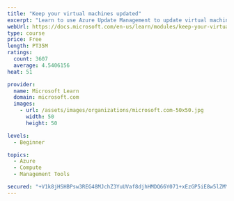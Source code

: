 ```yaml
---
title: "Keep your virtual machines updated"
excerpt: "Learn to use Azure Update Management to update virtual machines, verify agent connectivity, and use Azure Log Analytics in your cloud environment."
webUrl: https://docs.microsoft.com/en-us/learn/modules/keep-your-virtual-machines-updated/
type: course
price: Free
length: PT35M
ratings:
  count: 3607
  average: 4.5406156
heat: 51

provider:
  name: Microsoft Learn
  domain: microsoft.com
  images:
    - url: /assets/images/organizations/microsoft.com-50x50.jpg
      width: 50
      height: 50

levels:
  - Beginner

topics:
  - Azure
  - Compute
  - Management Tools

secured: "+V1k8jHSHBPsw3REG48MJchZ3YuUVaf8djhHMDQ66Y071+xEzGP5iE8w5lZMYUp7xiBz5zrckkSebhtnLNi9n3LKxQpIIlR0MZJJvOJznLHw33iPMYa/FY8Tl26T2D8DH38/Yl59qseMLsaQUc9r1ItSxXtVhuQsT3i57oiKAvLPhHOzksd09JsLqWq4liRUd+/dHtA7Y/3LEAaEX0ZjWrawzqGiyGdZ3jCnvFIu2L8Wdh0ujP/6kI+/ukPunvYxGhxjukElKmBVKZHTaCVh5CaEoV8X9S1iimOI3uWWyP9gyt1Stv5pX+bm+rXdPVC1FwHN2BVyOeVG4GVpkkQ4iKQmGl/YlBsbO9+knxq3xNLds1kgMgvcEtSS8VpIQ/lDdzScZ42i98PkJZQoPnTOobWP6hP1N8/Zp77FgqcQato=;htRAc6hsoxMZqeXGq/oTTg=="
---
```


